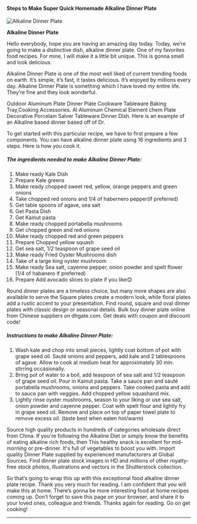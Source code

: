             

#### Steps to Make Super Quick Homemade Alkaline Dinner Plate

![Alkaline Dinner Plate](https://img-global.cpcdn.com/recipes/86195dc51efe83d8/751x532cq70/alkaline-dinner-plate-recipe-main-photo.jpg)

**Alkaline Dinner Plate**

Hello everybody, hope you are having an amazing day today. Today, we’re going to make a distinctive dish, alkaline dinner plate. One of my favorites food recipes. For mine, I will make it a little bit unique. This is gonna smell and look delicious.

Alkaline Dinner Plate is one of the most well liked of current trending foods on earth. It’s simple, it’s fast, it tastes delicious. It’s enjoyed by millions every day. Alkaline Dinner Plate is something which I have loved my entire life. They’re fine and they look wonderful.

Outdoor Aluminum Plate Dinner Plate Cookware Tableware Baking Tray,Cooking Accessories. Al Aluminum Chemical Element chem Plate Decorative Porcelain Salver Tableware Dinner Dish. Here is an example of an Alkaline based dinner based off of Dr.

To get started with this particular recipe, we have to first prepare a few components. You can have alkaline dinner plate using 16 ingredients and 3 steps. Here is how you cook it.

##### The ingredients needed to make Alkaline Dinner Plate:

1.  Make ready Kale Dish
2.  Prepare Kale greens
3.  Make ready chopped sweet red, yellow, orange peppers and green onions
4.  Take chopped red onions and 1/4 of habernero pepper(if preferred)
5.  Get table spoons of agave, sea salt
6.  Get Pasta Dish
7.  Get Kamut pasta
8.  Make ready chopped portabella mushrooms
9.  Get chopped green and red onions
10.  Make ready chopped red and green peppers
11.  Prepare Chopped yellow squash
12.  Get sea salt, 1/2 teaspoon of grape seed oil
13.  Make ready Fried Oyster Mushrooms dish
14.  Take of a large king oyster mushroom
15.  Make ready Sea salt, cayenne pepper, onion powder and spelt flower (1/4 of habanero if preferred)
16.  Prepare Add avocado slices to plate if you like😊

Round dinner plates are a timeless choice, but many more shapes are also available to serve the Square plates create a modern look, while floral plates add a rustic accent to your presentation. Find round, square and oval dinner plates with classic design or seasonal details. Bulk buy dinner plate online from Chinese suppliers on dhgate.com. Get deals with coupon and discount code!

##### Instructions to make Alkaline Dinner Plate:

1.  Wash kale and chop into small pieces, lightly coat bottom of pot with grape seed oil. Sauté onions and peppers, add kale and 2 tablespoons of agave. Allow to cook at medium heat for approximately 30 min. stirring occasionally.
2.  Bring pot of water to a boil, add teaspoon of sea salt and 1/2 teaspoon of grape seed oil. Pour in Kamut pasta. Take a sauce pan and sauté portabella mushrooms, onions and peppers. Take cooked pasta and add to sauce pan with veggies. Add chopped yellow squashand mix.
3.  Lightly rinse oyster mushrooms, season to your liking or use sea salt, onion powder and cayenne pepper. Coat with spelt flour and lightly fry in grape seed oil. Remove and place on top of paper towel plate to remove excess oil. (taste best when eaten hot/warm)

Source high quality products in hundreds of categories wholesale direct from China. If you're following the Alkaline Diet or simply know the benefits of eating alkaline rich foods, then This healthy snack is excellent for mid-morning or pre-dinner. It's full of vegetables to boost you with. Import quality Dinner Plate supplied by experienced manufacturers at Global Sources. Find dinner plate stock images in HD and millions of other royalty-free stock photos, illustrations and vectors in the Shutterstock collection.

So that’s going to wrap this up with this exceptional food alkaline dinner plate recipe. Thank you very much for reading. I am confident that you will make this at home. There’s gonna be more interesting food at home recipes coming up. Don’t forget to save this page on your browser, and share it to your loved ones, colleague and friends. Thanks again for reading. Go on get cooking!

* * *